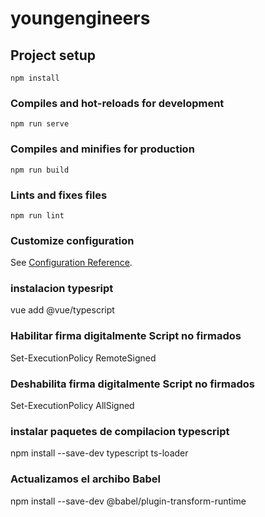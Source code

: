 # youngengineers

## Project setup
```
npm install
```

### Compiles and hot-reloads for development
```
npm run serve
```

### Compiles and minifies for production
```
npm run build
```

### Lints and fixes files
```
npm run lint
```

### Customize configuration
See [Configuration Reference](https://cli.vuejs.org/config/).

### instalacion typesript 
vue add @vue/typescript

### Habilitar firma digitalmente Script no firmados 
Set-ExecutionPolicy RemoteSigned

### Deshabilita firma digitalmente Script no firmados 
Set-ExecutionPolicy AllSigned

### instalar paquetes de compilacion typescript 
npm install --save-dev typescript ts-loader

### Actualizamos el archibo Babel 
npm install --save-dev @babel/plugin-transform-runtime
